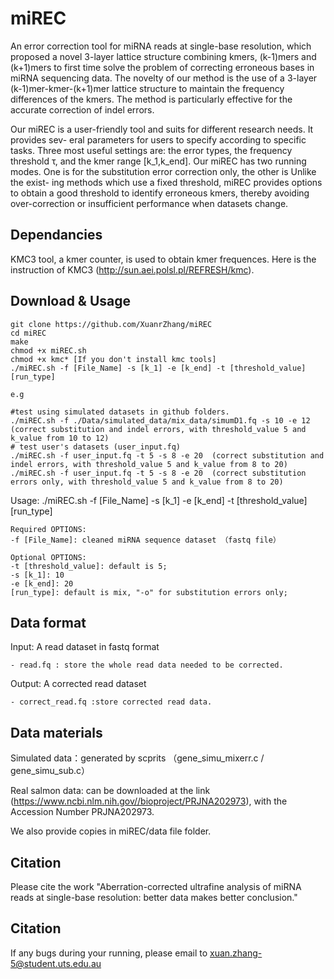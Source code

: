 # miREC
An error correction tool for miRNA reads at single-base resolution, which proposed a novel 3-layer lattice structure combining kmers, (k-1)mers and (k+1)mers to first time solve the problem of correcting erroneous bases in miRNA sequencing data. 
The novelty of our method is the use of a 3-layer (k-1)mer-kmer-(k+1)mer lattice structure to maintain the frequency differences of the kmers.
The method is particularly effective for the accurate correction of indel errors. 

Our miREC is a user-friendly tool and suits for different research needs. It provides sev- eral parameters for users to specify according to specific tasks. Three most useful settings are: the error types, the frequency threshold τ, and the kmer range [k_1,k_end]. Our miREC has two running modes. One is for the substitution error correction only, the other is Unlike the exist- ing methods which use a fixed threshold, miREC provides options to obtain a good threshold to identify erroneous kmers, thereby avoiding over-correction or insufficient performance when datasets change.  

## Dependancies
KMC3 tool, a kmer counter, is used to obtain kmer frequences. Here is the instruction of KMC3 (http://sun.aei.polsl.pl/REFRESH/kmc).

## Download & Usage

	git clone https://github.com/XuanrZhang/miREC
	cd miREC
	make
	chmod +x miREC.sh
	chmod +x kmc* [If you don't install kmc tools] 
	./miREC.sh -f [File_Name] -s [k_1] -e [k_end] -t [threshold_value] [run_type]
	
	e.g 
	
	#test using simulated datasets in github folders.
	./miREC.sh -f ./Data/simulated_data/mix_data/simumD1.fq -s 10 -e 12 (correct substitution and indel errors, with threshold_value 5 and k_value from 10 to 12)
	# test user's datasets (user_input.fq)
	./miREC.sh -f user_input.fq -t 5 -s 8 -e 20  (correct substitution and indel errors, with threshold_value 5 and k_value from 8 to 20)
	./miREC.sh -f user_input.fq -t 5 -s 8 -e 20  (correct substitution errors only, with threshold_value 5 and k_value from 8 to 20)
	
	
Usage: ./miREC.sh -f [File_Name] -s [k_1] -e [k_end] -t [threshold_value] [run_type]

	Required OPTIONS:
	-f [File_Name]: cleaned miRNA sequence dataset （fastq file）

	Optional OPTIONS:
	-t [threshold_value]: default is 5;
	-s [k_1]: 10
	-e [k_end]: 20
	[run_type]: default is mix, "-o" for substitution errors only;
	
  
## Data format
Input: A read dataset in fastq format

	- read.fq : store the whole read data needed to be corrected.
	
Output: A corrected read dataset 

	- correct_read.fq :store corrected read data.
	
## Data materials

Simulated data：generated by scprits （gene_simu_mixerr.c / gene_simu_sub.c）

Real salmon data: can be downloaded at the link (https://www.ncbi.nlm.nih.gov//bioproject/PRJNA202973), with the Accession Number PRJNA202973.

We also provide copies in miREC/data file folder.

	
## Citation
Please cite the work "Aberration-corrected ultrafine analysis of miRNA reads at single-base resolution: better data makes better conclusion."

## Citation
If any bugs during your running, please email to xuan.zhang-5@student.uts.edu.au
